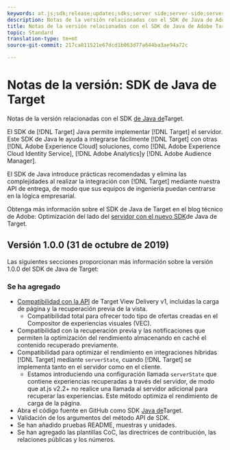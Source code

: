 ```yaml
---
keywords: at.js;sdk;release;updates;sdks;server side;server-side;server-side;java;java sdk
description: Notas de la versión relacionadas con el SDK de Java de Adobe Target.
title: Notas de la versión relacionadas con el SDK de Java de Adobe Target.
topic: Standard
translation-type: tm+mt
source-git-commit: 217ca811521e67dcd1b063d77a644ba3ae94a72c

---
```



# Notas de la versión: SDK de Java de Target

Notas de la versión relacionadas con el SDK [de Java de](https://github.com/adobe/target-java-sdk)Target.

El SDK de [!DNL Target] Java permite implementar [!DNL Target] el servidor. Este SDK de Java le ayuda a integrarse fácilmente [!DNL Target] con otras [!DNL Adobe Experience Cloud] soluciones, como [!DNL Adobe Experience Cloud Identity Service], [!DNL Adobe Analytics]y [!DNL Adobe Audience Manager].

El SDK de Java introduce prácticas recomendadas y elimina las complejidades al realizar la integración con [!DNL Target] mediante nuestra API de entrega, de modo que sus equipos de ingeniería puedan centrarse en la lógica empresarial.

Obtenga más información sobre el SDK de Java de Target en el blog técnico de Adobe: Optimización del lado del [servidor con el nuevo SDK](https://medium.com/adobetech/server-side-optimization-with-the-new-target-java-sdk-421dc418a3f2)de Java de Target.

## Versión 1.0.0 (31 de octubre de 2019)

Las siguientes secciones proporcionan más información sobre la versión 1.0.0 del SDK de Java de Target:

### Se ha agregado

* [Compatibilidad con la API](https://developers.adobetarget.com/api/delivery-api/) de Target View Delivery v1, incluidas la carga de página y la recuperación previa de la vista.
   * Compatibilidad total para ofrecer todo tipo de ofertas creadas en el Compositor de experiencias visuales (VEC).
* Compatibilidad con la recuperación previa y las notificaciones que permiten la optimización del rendimiento almacenando en caché el contenido recuperado previamente.
* Compatibilidad para optimizar el rendimiento en integraciones híbridas [!DNL Target] mediante `serverState`, cuando [!DNL Target] se implementa tanto en el servidor como en el cliente.
   * Estamos introduciendo una configuración llamada `serverState` que contiene experiencias recuperadas a través del servidor, de modo que at.js v2.2+ no realice una llamada al servidor adicional para recuperar las experiencias. Este método optimiza el rendimiento de carga de la página.
* Abra el código fuente en GitHub como SDK [Java de](https://github.com/adobe/target-java-sdk)Target.
* Validación de los argumentos del método API de SDK.
* Se han añadido pruebas README, muestras y unidades.
* Se han agregado las plantillas CoC, las directrices de contribución, las relaciones públicas y los números.

